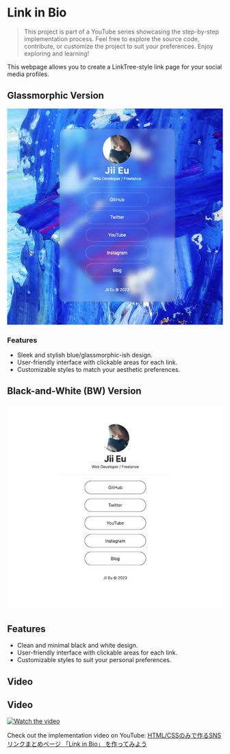 # Link in Bio

> This project is part of a YouTube series showcasing the step-by-step implementation process.
> Feel free to explore the source code, contribute, or customize the project to suit your preferences. Enjoy exploring and learning!

This webpage allows you to create a LinkTree-style link page for your social media profiles.

## Glassmorphic Version

![colored](./colored.webp)

### Features

- Sleek and stylish blue/glassmorphic-ish design.
- User-friendly interface with clickable areas for each link.
- Customizable styles to match your aesthetic preferences.

## Black-and-White (BW) Version

![bw](./bw.webp)

## Features

- Clean and minimal black and white design.
- User-friendly interface with clickable areas for each link.
- Customizable styles to suit your personal preferences.

## Video

## Video

[![Watch the video](https://img.youtube.com/vi/DvtLjtvPPP4/hqdefault.jpg)](https://www.youtube.com/embed/DvtLjtvPPP4?si=GR_wqvJ0BK_1coBo)

Check out the implementation video on YouTube: [HTML/CSSのみで作るSNSリンクまとめページ 「Link in Bio」 を作ってみよう](https://youtu.be/DvtLjtvPPP4?si=jIYjjB2K0hvISFgr)
